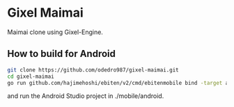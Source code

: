 # Gixel Maimai

Maimai clone using Gixel-Engine.

## How to build for Android

```sh
git clone https://github.com/odedro987/gixel-maimai.git
cd gixel-maimai
go run github.com/hajimehoshi/ebiten/v2/cmd/ebitenmobile bind -target android -androidapi 19 -javapkg gixel -o ./mobile/android/maimai/maimai.aar ./maimai
```

and run the Android Studio project in ./mobile/android.
